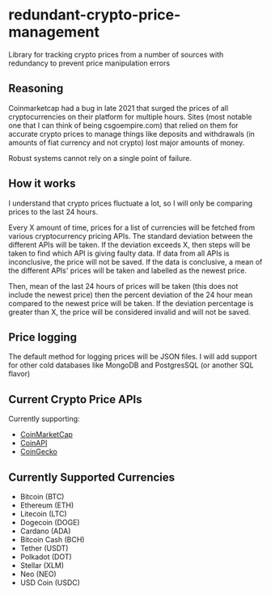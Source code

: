 # redundant-crypto-price-management
Library for tracking crypto prices from a number of sources with redundancy to prevent price manipulation errors 

## Reasoning
Coinmarketcap had a bug in late 2021 that surged the prices of all cryptocurrencies on their platform for multiple hours. Sites (most notable one that I can think of being csgoempire.com) that relied on them for accurate crypto prices to manage things like deposits and withdrawals (in amounts of fiat currency and not crypto) lost major amounts of money. 

Robust systems cannot rely on a single point of failure.

## How it works
I understand that crypto prices fluctuate a lot, so I will only be comparing prices to the last 24 hours.

Every X amount of time, prices for a list of currencies will be fetched from various cryptocurrency pricing APIs. The standard deviation between the different APIs will be taken. If the deviation exceeds X, then steps will be taken to find which API is giving faulty data. If data from all APIs is inconclusive, the price will not be saved. If the data is conclusive, a mean of the different APIs' prices will be taken and labelled as the newest price.

Then, mean of the last 24 hours of prices will be taken (this does not include the newest price) then the percent deviation of the 24 hour mean compared to the newest price will be taken. If the deviation percentage is greater than X, the price will be considered invalid and will not be saved.

## Price logging
The default method for logging prices will be JSON files. I will add support for other cold databases like MongoDB and PostgresSQL (or another SQL flavor)

## Current Crypto Price APIs
Currently supporting:
 - [CoinMarketCap](https://coinmarketcap.com/)
 - [CoinAPI](https://coinapi.io)
 - [CoinGecko](coingecko.com)

## Currently Supported Currencies
 - Bitcoin (BTC)
 - Ethereum (ETH)
 - Litecoin (LTC)
 - Dogecoin (DOGE)
 - Cardano (ADA)
 - Bitcoin Cash (BCH)
 - Tether (USDT)
 - Polkadot (DOT)
 - Stellar (XLM)
 - Neo (NEO)
 - USD Coin (USDC)
